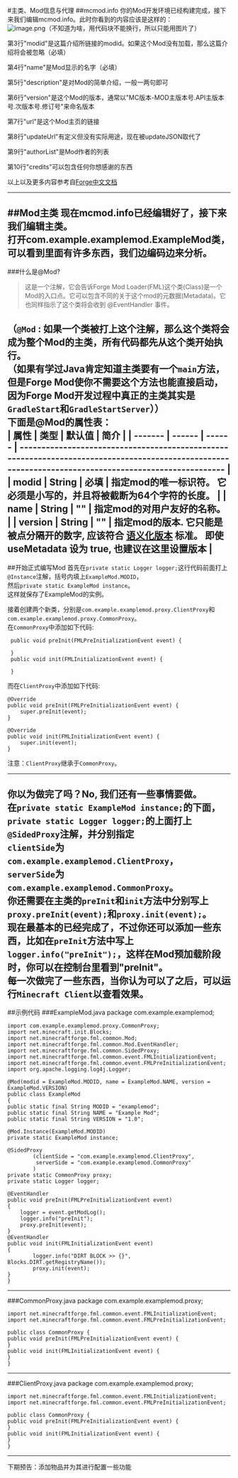 #主类、Mod信息与代理
##mcmod.info
你的Mod开发环境已经构建完成，接下来我们编辑mcmod.info。此时你看到的内容应该是这样的：  
![image.png](https://i.loli.net/2020/03/08/8Oue15tHFPU4mbL.png)（不知道为啥，用代码块不能换行，所以只能用图片了）  

第3行"modid"是这篇介绍所链接的modid。如果这个Mod没有加载，那么这篇介绍将会被忽略（必填）  

第4行"name"是Mod显示的名字（必填）  

第5行"description"是对Mod的简单介绍，一般一两句即可  

第6行"version"是这个Mod的版本，通常以"MC版本-MOD主版本号.API主版本号.次版本号.修订号"来命名版本  

第7行"url"是这个Mod主页的链接  

第8行"updateUrl"有定义但没有实际用途，现在被updateJSON取代了  

第9行"authorList"是Mod作者的列表  

第10行"credits"可以包含任何你想感谢的东西

以上以及更多内容参考自[Forge中文文档](https://mcforge-ko.readthedocs.io/zh/latest/)

---
##Mod主类
现在mcmod.info已经编辑好了，接下来我们编辑主类。  
打开com.example.examplemod.ExampleMod类，可以看到里面有许多东西，我们边编码边来分析。    
---
###什么是@Mod?
> 这是一个注解，它会告诉Forge Mod Loader(FML)这个类(Class)是一个Mod的入口点。它可以包含不同的关于这个mod的元数据(Metadata)。它也同样指示了这个类将会收到 @EventHandler 事件。  

（`@Mod` : 如果一个类被打上这个注解，那么这个类将会成为整个Mod的主类，所有代码都先从这个类开始执行。  
（如果有学过Java肯定知道主类要有一个`main`方法，但是Forge Mod使你不需要这个方法也能直接启动，因为Forge Mod开发过程中真正的主类其实是`GradleStart`和`GradleStartServer`））  
下面是@Mod的属性表：  
| 属性  | 类型 | 默认值 | 简介                                                                                                                                                |
| ------- | ------ | ------ | ----------------------------------------------------------------------------------------------------------------------------------------------------- |
| modid   | String | 必填 | 指定mod的唯一标识符。 它必须是小写的，并且将被截断为64个字符的长度。                                                   |
| name    | String | ""     | 指定mod的对用户友好的名称。                                                                                                               |
| version | String | ""     | 指定mod的版本. 它只能是被点分隔开的数字, 应该符合 [语义化版本](https://semver.org/lang/zh-CN/) 标准。 即使useMetadata 设为 true, 也建议在这里设置版本 |  
---
##开始正式编写Mod
首先在`private static Logger logger;`这行代码前面打上`@Instance`注解，括号内填上`ExampleMod.MODID`，  
然后`private static ExampleMod instance`。  
这样就保存了ExampleMod的实例。  

接着创建两个新类，分别是`com.example.examplemod.proxy.ClientProxy`和`com.example.examplemod.proxy.CommonProxy`。  
在`CommonProxy`中添加如下代码:  

     public void preInit(FMLPreInitializationEvent event) {

     }
     public void init(FMLInitializationEvent event) {
     
     }
而在`ClientProxy`中添加如下代码:

    @Override
    public void preInit(FMLPreInitializationEvent event) {
        super.preInit(event);
    }

    @Override
    public void init(FMLInitializationEvent event) {
        super.init(event);
    }
注意：`ClientProxy`继承于`CommonProxy`。

---
你以为做完了吗？No, 我们还有一些事情要做。  
在`private static ExampleMod instance;`的下面，  
`private static Logger logger;`的上面打上`@SidedProxy`注解，并分别指定  
`clientSide`为`com.example.examplemod.ClientProxy`，  
`serverSide`为`com.example.examplemod.CommonProxy`。  
你还需要在主类的`preInit`和`init`方法中分别写上`proxy.preInit(event);`和`proxy.init(event);`。  
现在最基本的已经完成了，不过你还可以添加一些东西，比如在`preInit`方法中写上`logger.info("preInit");`，这样在Mod预加载阶段时，你可以在控制台里看到"preInit"。  
每一次做完了一些东西，当你认为可以了之后，可以运行`Minecraft Client`以查看效果。
---
##示例代码
###ExampleMod.java
    package com.example.examplemod;

    import com.example.examplemod.proxy.CommonProxy;
    import net.minecraft.init.Blocks;
    import net.minecraftforge.fml.common.Mod;
    import net.minecraftforge.fml.common.Mod.EventHandler;
    import net.minecraftforge.fml.common.SidedProxy;
    import net.minecraftforge.fml.common.event.FMLInitializationEvent;
    import net.minecraftforge.fml.common.event.FMLPreInitializationEvent;
    import org.apache.logging.log4j.Logger;

    @Mod(modid = ExampleMod.MODID, name = ExampleMod.NAME, version = ExampleMod.VERSION)
    public class ExampleMod
    {
    public static final String MODID = "examplemod";
    public static final String NAME = "Example Mod";
    public static final String VERSION = "1.0";
    
    @Mod.Instance(ExampleMod.MODID)
    private static ExampleMod instance;

    @SidedProxy
            (clientSide = "com.example.examplemod.ClientProxy",
             serverSide = "com.example.examplemod.CommonProxy"
            )
    private static CommonProxy proxy;
    private static Logger logger;

    @EventHandler
    public void preInit(FMLPreInitializationEvent event)
    {
        logger = event.getModLog();
        logger.info("preInit");
        proxy.preInit(event);
    }
    @EventHandler
    public void init(FMLInitializationEvent event)
    {
            logger.info("DIRT BLOCK >> {}", Blocks.DIRT.getRegistryName());
            proxy.init(event);
    }
    }
---
###CommonProxy.java
    package com.example.examplemod.proxy;

    import net.minecraftforge.fml.common.event.FMLInitializationEvent;
    import net.minecraftforge.fml.common.event.FMLPreInitializationEvent;

    public class CommonProxy {
    public void preInit(FMLPreInitializationEvent event) {
    }
    public void init(FMLInitializationEvent event) {
    }
    }
---
###ClientProxy.java
    package com.example.examplemod.proxy;

    import net.minecraftforge.fml.common.event.FMLInitializationEvent;
    import net.minecraftforge.fml.common.event.FMLPreInitializationEvent;

    public class CommonProxy {
    public void preInit(FMLPreInitializationEvent event) {
    }
    public void init(FMLInitializationEvent event) {
    }
    }

---
下期预告：添加物品并为其进行配置一些功能